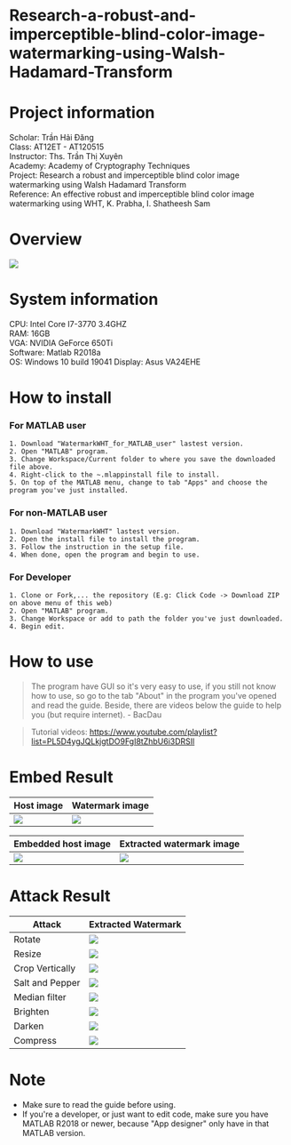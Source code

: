 # Research-a-robust-and-imperceptible-blind-color-image-watermarking-using-Walsh-Hadamard-Transform

# Project information
Scholar: Trần Hải Đăng  		
Class: AT12ET - AT120515  
Instructor: Ths. Trần Thị Xuyên  
Academy: Academy of Cryptography Techniques  
Project: Research a robust and imperceptible blind color image watermarking using Walsh Hadamard Transform  
Reference: An effective robust and imperceptible blind color image watermarking using WHT, K. Prabha, I. Shatheesh Sam  

# Overview
<img src = "../Image/Home.png">  

# System information

CPU: Intel Core I7-3770 3.4GHZ  
RAM: 16GB  
VGA: NVIDIA GeForce 650Ti  
Software: Matlab R2018a  
OS: Windows 10 build 19041
Display: Asus VA24EHE

# How to install
### For MATLAB user

    1. Download "WatermarkWHT_for_MATLAB_user" lastest version.
    2. Open "MATLAB" program.
    3. Change Workspace/Current folder to where you save the downloaded file above.
    4. Right-click to the ~.mlappinstall file to install.
    5. On top of the MATLAB menu, change to tab "Apps" and choose the program you've just installed.  

### For non-MATLAB user

    1. Download "WatermarkWHT" lastest version.
    2. Open the install file to install the program.
    3. Follow the instruction in the setup file.
    4. When done, open the program and begin to use.

### For Developer

    1. Clone or Fork,... the repository (E.g: Click Code -> Download ZIP on above menu of this web)
    2. Open "MATLAB" program.
    3. Change Workspace or add to path the folder you've just downloaded.
    4. Begin edit.

# How to use
> The program have GUI so it's very easy to use, if you still not know how to use, so go to the tab "About" in the program you've opened and read the guide. Beside, there are videos below the guide to help you (but require internet). - BacDau

> Tutorial videos: https://www.youtube.com/playlist?list=PL5D4ygJQLkjgtDO9FgI8tZhbU6i3DRSIl  

# Embed Result
| Host image | Watermark image |
|--|--|
| <img src = "../Test%20sample/Non-square%20Host%20Image/shima.png">   | <img src = "../Test%20sample/Watermark/Shimakaze.png"> |  

| Embedded host image | Extracted watermark image |
|--|--|
| <img src = "../Test%20sample/Processed%20Image/Watermarked/shima_with_shimakaze_watermarked.png"> | <img src = "../Test%20sample/Processed%20Image/Watermarked/Extracted_Watermark_Shima_Shimakaze.png"> |

# Attack Result
| Attack | Extracted Watermark |
|--|--|
| Rotate | <img src = "../Test%20sample/Processed%20Image/Extracted_Attack/shima%20and%20shimakaze/rotate.png"> |
| Resize | <img src = "../Test%20sample/Processed%20Image/Extracted_Attack/shima%20and%20shimakaze/resize.png"> |
| Crop Vertically | <img src = "../Test%20sample/Processed%20Image/Extracted_Attack/shima%20and%20shimakaze/crop.png"> |
| Salt and Pepper | <img src = "../Test%20sample/Processed%20Image/Extracted_Attack/shima%20and%20shimakaze/salt%20and%20pepper.png"> |
| Median filter | <img src = "../Test%20sample/Processed%20Image/Extracted_Attack/shima%20and%20shimakaze/medfil.png"> |
| Brighten | <img src = "../Test%20sample/Processed%20Image/Extracted_Attack/shima%20and%20shimakaze/brighten.png"> |
| Darken | <img src = "../Test%20sample/Processed%20Image/Extracted_Attack/shima%20and%20shimakaze/darken.png"> |
| Compress | <img src = "../Test%20sample/Processed%20Image/Extracted_Attack/shima%20and%20shimakaze/compress.png"> |

# Note
- Make sure to read the guide before using.
- If you're a developer, or just want to edit code, make sure you have MATLAB R2018 or newer, because "App designer" only have in that MATLAB version.


